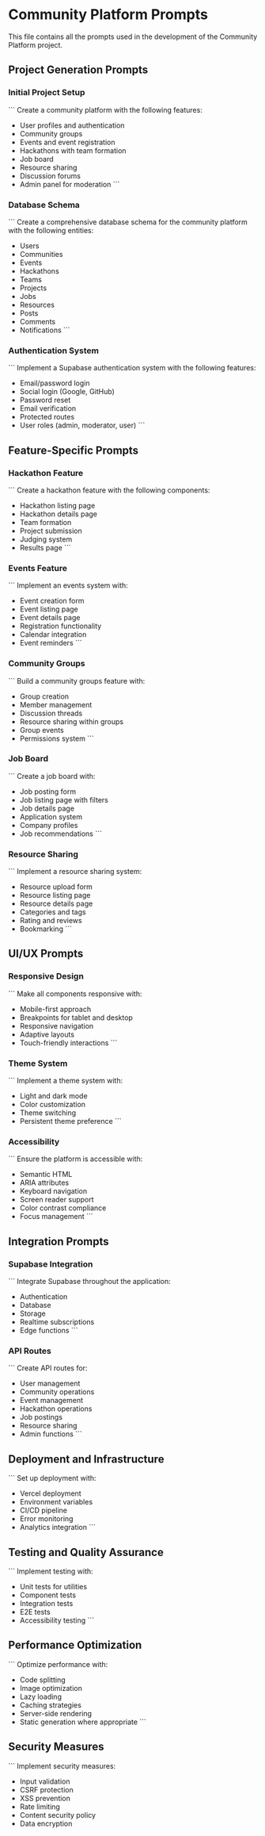 # Community Platform Prompts

This file contains all the prompts used in the development of the Community Platform project.

## Project Generation Prompts

### Initial Project Setup

\`\`\`
Create a community platform with the following features:
- User profiles and authentication
- Community groups
- Events and event registration
- Hackathons with team formation
- Job board
- Resource sharing
- Discussion forums
- Admin panel for moderation
\`\`\`

### Database Schema

\`\`\`
Create a comprehensive database schema for the community platform with the following entities:
- Users
- Communities
- Events
- Hackathons
- Teams
- Projects
- Jobs
- Resources
- Posts
- Comments
- Notifications
\`\`\`

### Authentication System

\`\`\`
Implement a Supabase authentication system with the following features:
- Email/password login
- Social login (Google, GitHub)
- Password reset
- Email verification
- Protected routes
- User roles (admin, moderator, user)
\`\`\`

## Feature-Specific Prompts

### Hackathon Feature

\`\`\`
Create a hackathon feature with the following components:
- Hackathon listing page
- Hackathon details page
- Team formation
- Project submission
- Judging system
- Results page
\`\`\`

### Events Feature

\`\`\`
Implement an events system with:
- Event creation form
- Event listing page
- Event details page
- Registration functionality
- Calendar integration
- Event reminders
\`\`\`

### Community Groups

\`\`\`
Build a community groups feature with:
- Group creation
- Member management
- Discussion threads
- Resource sharing within groups
- Group events
- Permissions system
\`\`\`

### Job Board

\`\`\`
Create a job board with:
- Job posting form
- Job listing page with filters
- Job details page
- Application system
- Company profiles
- Job recommendations
\`\`\`

### Resource Sharing

\`\`\`
Implement a resource sharing system:
- Resource upload form
- Resource listing page
- Resource details page
- Categories and tags
- Rating and reviews
- Bookmarking
\`\`\`

## UI/UX Prompts

### Responsive Design

\`\`\`
Make all components responsive with:
- Mobile-first approach
- Breakpoints for tablet and desktop
- Responsive navigation
- Adaptive layouts
- Touch-friendly interactions
\`\`\`

### Theme System

\`\`\`
Implement a theme system with:
- Light and dark mode
- Color customization
- Theme switching
- Persistent theme preference
\`\`\`

### Accessibility

\`\`\`
Ensure the platform is accessible with:
- Semantic HTML
- ARIA attributes
- Keyboard navigation
- Screen reader support
- Color contrast compliance
- Focus management
\`\`\`

## Integration Prompts

### Supabase Integration

\`\`\`
Integrate Supabase throughout the application:
- Authentication
- Database
- Storage
- Realtime subscriptions
- Edge functions
\`\`\`

### API Routes

\`\`\`
Create API routes for:
- User management
- Community operations
- Event management
- Hackathon operations
- Job postings
- Resource sharing
- Admin functions
\`\`\`

## Deployment and Infrastructure

\`\`\`
Set up deployment with:
- Vercel deployment
- Environment variables
- CI/CD pipeline
- Error monitoring
- Analytics integration
\`\`\`

## Testing and Quality Assurance

\`\`\`
Implement testing with:
- Unit tests for utilities
- Component tests
- Integration tests
- E2E tests
- Accessibility testing
\`\`\`

## Performance Optimization

\`\`\`
Optimize performance with:
- Code splitting
- Image optimization
- Lazy loading
- Caching strategies
- Server-side rendering
- Static generation where appropriate
\`\`\`

## Security Measures

\`\`\`
Implement security measures:
- Input validation
- CSRF protection
- XSS prevention
- Rate limiting
- Content security policy
- Data encryption
